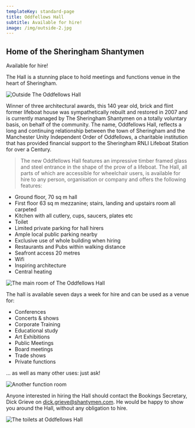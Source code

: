 ```yaml
---
templateKey: standard-page
title: Oddfellows Hall
subtitle: Available for hire!
image: /img/outside-2.jpg
---
```

## Home of the Sheringham Shantymen

Available for hire!

The Hall is a stunning place to hold meetings and functions venue in the heart of Sheringham.

![Outside The Oddfellows Hall](/img/outside-2.jpg "Outside The Oddfellows Hall")

Winner of three architectural awards, this 140 year old, brick and flint former lifeboat house was sympathetically rebuilt and restored in 2007 and is currently managed by The Sheringham Shantymen on a totally voluntary basis, on behalf of the community.  The name, Oddfellows Hall, reflects a long and continuing relationship between the town of Sheringham and the Manchester Unity Independent Order of Oddfellows, a charitable institution that has provided financial support to the Sheringham RNLI Lifeboat Station for over a Century.

> The new Oddfellows Hall features an impressive timber framed glass and steel entrance in the shape of the prow of a lifeboat.  The Hall, all parts of which are accessible for wheelchair users, is available for hire to any person, organisation or company and offers the following features:

* Ground floor, 70 sq m hall
* First floor 63 sq m mezzanine; stairs, landing and upstairs room all carpeted
* Kitchen with all cutlery, cups, saucers, plates etc
* Toilet
* Limited private parking for hall hirers
* Ample local public parking nearby
* Exclusive use of whole building when hiring
* Restaurants and Pubs within walking distance
* Seafront access 20 metres
* Wifi
* Inspiring architecture
* Central heating

![The main room of The Oddfellows Hall](/img/141005-shantymen-0401.jpg "The main room of The Oddfellows Hall")

The hall is available seven days a week for hire and can be used as a venue for:

* Conferences
* Concerts & shows
* Corporate Training
* Educational study
* Art Exhibitions
* Public Meetings
* Board meetings
* Trade shows
* Private functions

… as well as many other uses: just ask!

![Another function room](/img/141005-shantymen-0361.jpg "Another function room")

Anyone interested in hiring the Hall should contact the Bookings Secretary, Dick Grieve on dick.grieve@shantymen.com. He would be happy to show you around the Hall, without any obligation to hire.

![The toilets at Oddfellows Hall](/img/141005-shantymen-0391.jpg "The toilets at Oddfellows Hall")
